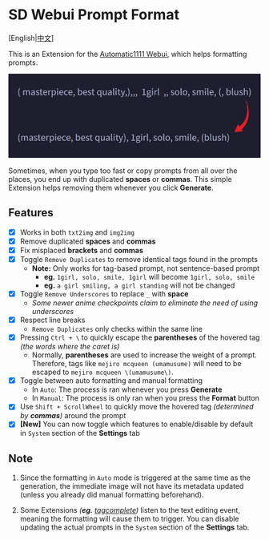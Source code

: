 ﻿# SD Webui Prompt Format
[English|[中文](README_ZH.md)]

This is an Extension for the [Automatic1111 Webui](https://github.com/AUTOMATIC1111/stable-diffusion-webui), which helps formatting prompts.

<p align="center"><img src="sample.jpg" width=512></p>

Sometimes, when you type too fast or copy prompts from all over the places, you end up with duplicated **spaces** or **commas**. This simple Extension helps removing them whenever you click **Generate**.

## Features
- [x] Works in both `txt2img` and `img2img`
- [x] Remove duplicated **spaces** and **commas**
- [x] Fix misplaced **brackets** and **commas**
- [x] Toggle `Remove Duplicates` to remove identical tags found in the prompts
  - **Note:** Only works for tag-based prompt, not sentence-based prompt 
    - **eg.** `1girl, solo, smile, 1girl` will become `1girl, solo, smile`
    - **eg.** `a girl smiling, a girl standing` will not be changed
- [x] Toggle `Remove Underscores` to replace `_` with **space**
  - *Some newer anime checkpoints claim to eliminate the need of using underscores*
- [x] Respect line breaks
  - `Remove Duplicates` only checks within the same line
- [x] Pressing `Ctrl + \` to quickly escape the **parentheses** of the hovered tag *(the words where the caret is)*
  - Normally, **parentheses** are used to increase the weight of a prompt. Therefore, tags like `mejiro mcqueen (umamusume)` will need to be escaped to `mejiro mcqueen \(umamusume\)`.
- [x] Toggle between auto formatting and manual formatting
  - In `Auto`: The process is ran whenever you press **Generate**
  - In `Manual`: The process is only ran when you press the **Format** button
- [x] Use `Shift + ScrollWheel` to quickly move the hovered tag *(determined by **commas**)* around the prompt
- [x] **[New]** You can now toggle which features to enable/disable by default in `System` section of the **Settings** tab

## Note
1. Since the formatting in `Auto` mode is triggered at the same time as the generation, 
the immediate image will not have its metadata updated (unless you already did manual formatting beforehand). 

2. Some Extensions *(**eg.** [tagcomplete](https://github.com/DominikDoom/a1111-sd-webui-tagcomplete))* listen to the text editing event,
meaning the formatting will cause them to trigger. You can disable updating the actual prompts in the `System` section of the **Settings** tab.
